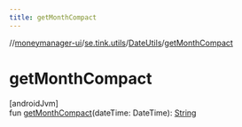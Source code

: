 ```yaml
---
title: getMonthCompact
---
```

//[moneymanager-ui](../../../index.html)/[se.tink.utils](../index.html)/[DateUtils](index.html)/[getMonthCompact](get-month-compact.html)



# getMonthCompact



[androidJvm]\
fun [getMonthCompact](get-month-compact.html)(dateTime: DateTime): [String](https://kotlinlang.org/api/latest/jvm/stdlib/kotlin/-string/index.html)




